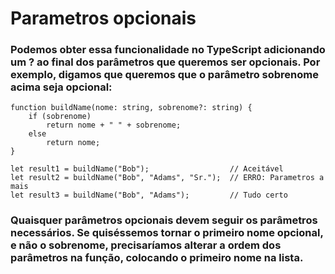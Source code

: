 # Parametros opcionais
### Podemos obter essa funcionalidade no TypeScript adicionando um ? ao final dos parâmetros que queremos ser opcionais. Por exemplo, digamos que queremos que o parâmetro sobrenome acima seja opcional:
```
function buildName(nome: string, sobrenome?: string) {
    if (sobrenome)
        return nome + " " + sobrenome;
    else
        return nome;
}

let result1 = buildName("Bob");                  // Aceitável
let result2 = buildName("Bob", "Adams", "Sr.");  // ERRO: Parametros a mais
let result3 = buildName("Bob", "Adams");         // Tudo certo
```
### Quaisquer parâmetros opcionais devem seguir os parâmetros necessários. Se quiséssemos tornar o primeiro nome opcional, e não o sobrenome, precisaríamos alterar a ordem dos parâmetros na função, colocando o primeiro nome na lista.
